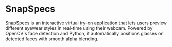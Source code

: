 # SnapSpecs
SnapSpecs is an interactive virtual try-on application that lets users preview different eyewear styles in real-time using their webcam. Powered by OpenCV's face detection and Python, it automatically positions glasses on detected faces with smooth alpha blending.
